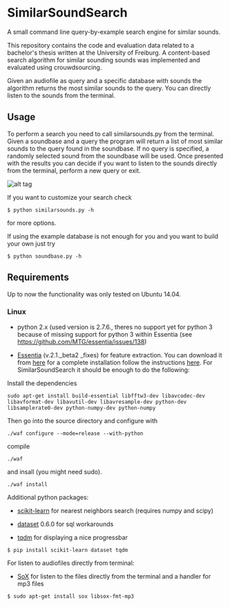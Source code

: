 # SimilarSoundSearch
A small command line query-by-example search engine for similar sounds.

This repository contains the code and evaluation data related to a bachelor's
thesis written at the University of Freiburg. A content-based search algorithm
for similar sounding sounds was implemented and evaluated using crouwdsourcing.

Given an audiofile as query and a specific database with sounds the algorithm returns
the most similar sounds to the query. You can directly listen to the sounds from 
the terminal.

## Usage

To perform a search you need to call similarsounds.py from the terminal.
Given a soundbase and a query the program will return a list
of most similar sounds to the query found in the soundbase. If no query is specified, a randomly selected sound from the soundbase will be used.
Once presented with the results you can decide if you want to listen to the sounds directly from the terminal, perform a new query or exit.


![alt tag](https://cdn.rawgit.com/ESchae/SimilarSoundSearch/master/usage.gif)



If you want to customize your search check

`$ python similarsounds.py -h`

for more options.


If using the example database is not enough for you and you want to build your own just try

`$ python soundbase.py -h`



## Requirements

Up to now the functionality was only tested on Ubuntu 14.04.

### Linux

* python 2.x (used version is 2.7.6., theres no support yet for python 3 because of missing support for python 3 within Essentia (see https://github.com/MTG/essentia/issues/138)

* [Essentia](http://essentia.upf.edu/) (v.2.1._beta2 _fixes) for feature extraction.
You can download it from [here](https://github.com/MTG/essentia/tree/v2.1_beta2_fixes) for a complete installation follow the instructions [here](http://essentia.upf.edu/documentation/installing.html).
For SimilarSoundSearch it should be enough to do the following:

Install the dependencies

`sudo apt-get install build-essential libfftw3-dev libavcodec-dev libavformat-dev libavutil-dev libavresample-dev python-dev libsamplerate0-dev python-numpy-dev python-numpy`

Then go into the source directory and configure with

`./waf configure --mode=release --with-python`

compile

`./waf`

and insall (you might need sudo).

`./waf install`


Additional python packages:

* [scikit-learn](http://scikit-learn.org/stable/install.html) for nearest neighbors search (requires numpy and scipy)

* [dataset](http://dataset.readthedocs.io/en/latest/install.html) 0.6.0 for sql workarounds

* [tqdm](https://pypi.python.org/pypi/tqdm) for displaying a nice progressbar 

`$ pip install scikit-learn dataset tqdm`



For listen to audiofiles directly from terminal:

* [SoX](https://wiki.ubuntuusers.de/SoX/) for listen to the files directly from the terminal
and a handler for mp3 files

`$ sudo apt-get install sox libsox-fmt-mp3`



